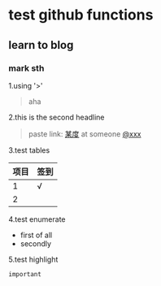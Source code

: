 # test github functions
## learn to blog
### mark sth 
1.using '>'
>aha

2.this is the second headline

> paste link: [某度](http://www.baidu.com/)
> at someone [@xxx](http://weibo.com)

3.test tables

项目|签到
:--------|:--------
1|√|
2||

4.test enumerate

* first of all
* secondly

5.test highlight

`important`
